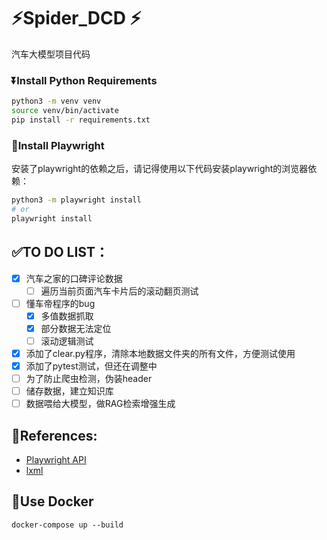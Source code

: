 # ⚡Spider_DCD ⚡

汽车大模型项目代码

### ⏬Install Python Requirements

```bash
python3 -m venv venv
source venv/bin/activate
pip install -r requirements.txt
```

### 🚀Install Playwright

安装了playwright的依赖之后，请记得使用以下代码安装playwright的浏览器依赖：

```bash
python3 -m playwright install
# or 
playwright install
```

## ✅TO DO LIST：

- [x] 汽车之家的口碑评论数据
  - [ ] 遍历当前页面汽车卡片后的滚动翻页测试
- [ ] 懂车帝程序的bug
  - [x] 多值数据抓取
  - [x] 部分数据无法定位
  - [ ] 滚动逻辑测试
- [x] 添加了clear.py程序，清除本地数据文件夹的所有文件，方便测试使用
- [x] 添加了pytest测试，但还在调整中
- [ ] 为了防止爬虫检测，伪装header
- [ ] 储存数据，建立知识库
- [ ] 数据喂给大模型，做RAG检索增强生成  

## 📖References:

+ [Playwright API](https://playwright.dev/python/docs/intro)
+ [lxml](https://lxml.de/)

## 🐳Use Docker

```
docker-compose up --build
```

